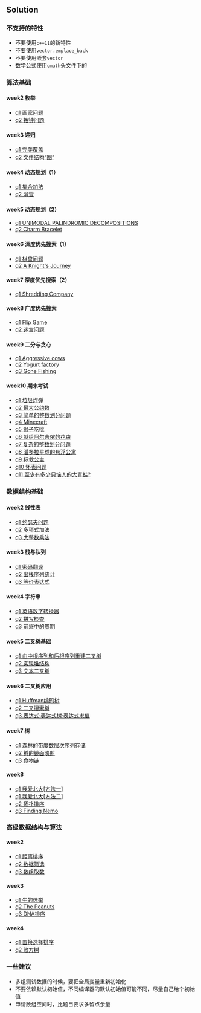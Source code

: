 ## Solution
### 不支持的特性
- 不要使用`c++11`的新特性
- 不要使用`vector.emplace_back`
- 不要使用嵌套`vector`
- 数学公式使用`cmath`头文件下的

### 算法基础
#### week2 枚举
- [q1 画家问题](AlgorithmBasis/week2/q1.cpp)
- [q2 拨钟问题](AlgorithmBasis/week2/q2.cpp)
#### week3 递归
- [q1 完美覆盖](AlgorithmBasis/week3/q1.cpp)
- [q2 文件结构“图”](AlgorithmBasis/week3/q2.cpp)
#### week4 动态规划（1）
- [q1 集合加法](AlgorithmBasis/week4/q1.cpp)
- [q2 滑雪](AlgorithmBasis/week4/q2.cpp)
#### week5 动态规划（2）
- [q1 UNIMODAL PALINDROMIC DECOMPOSITIONS](AlgorithmBasis/week5/q1.cpp)
- [q2 Charm Bracelet](AlgorithmBasis/week5/q2.cpp)
#### week6 深度优先搜索（1）
- [q1 棋盘问题](AlgorithmBasis/week6/q1.cpp)
- [q2 A Knight's Journey](AlgorithmBasis/week6/q2.cpp)
#### week7 深度优先搜索（2）
- [q1 Shredding Company](AlgorithmBasis/week7/q1.cpp)
#### week8 广度优先搜索
- [q1 Flip Game](AlgorithmBasis/week8/q1.cpp)
- [q2 迷宫问题](AlgorithmBasis/week8/q2.cpp)
#### week9 二分与贪心
- [q1 Aggressive cows](AlgorithmBasis/week9/q1.cpp)
- [q2 Yogurt factory](AlgorithmBasis/week9/q2.cpp)
- [q3 Gone Fishing](AlgorithmBasis/week9/q3.cpp)
#### week10 期末考试
- [q1 垃圾炸弹](AlgorithmBasis/week10/q1.cpp)
- [q2 最大公约数](AlgorithmBasis/week10/q2.cpp)
- [q3 简单的整数划分问题](AlgorithmBasis/week10/q3.cpp)
- [q4 Minecraft](AlgorithmBasis/week10/q4.cpp)
- [q5 猴子吃桃](AlgorithmBasis/week10/q5.cpp)
- [q6 献给阿尔吉侬的花束](AlgorithmBasis/week10/q6.cpp)
- [q7 复杂的整数划分问题](AlgorithmBasis/week10/q7.cpp)
- [q8 潘多拉星球的悬浮公寓](AlgorithmBasis/week10/q8.cpp)
- [q9 拯救公主](AlgorithmBasis/week10/q9.cpp)
- [q10 怀表问题](AlgorithmBasis/week10/q10.cpp)
- [q11 至少有多少只恼人的大青蛙?](AlgorithmBasis/week10/q11.cpp)

### 数据结构基础
#### week2 线性表
- [q1 约瑟夫问题](DataStructureFoundation/week2/q1.cpp)
- [q2 多项式加法](DataStructureFoundation/week2/q2.cpp)
- [q3 大整数乘法](DataStructureFoundation/week2/q3.cpp)
#### week3 栈与队列
- [q1 密码翻译](DataStructureFoundation/week3/q1.cpp)
- [q2 出栈序列统计](DataStructureFoundation/week3/q2.cpp)
- [q3 等价表达式](DataStructureFoundation/week3/q3.cpp)
#### week4 字符串
- [q1 英语数字转换器](DataStructureFoundation/week4/q1.cpp)
- [q2 拼写检查](DataStructureFoundation/week4/q2.cpp)
- [q3 前缀中的周期](DataStructureFoundation/week4/q3.cpp)
#### week5 二叉树基础
- [q1 由中根序列和后根序列重建二叉树](DataStructureFoundation/week5/q1.cpp)
- [q2 实现堆结构](DataStructureFoundation/week5/q2.cpp)
- [q3 文本二叉树](DataStructureFoundation/week5/q3.cpp)
#### week6 二叉树应用
- [q1 Huffman编码树](DataStructureFoundation/week6/q1.cpp)
- [q2 二叉搜索树](DataStructureFoundation/week6/q2.cpp)
- [q3 表达式·表达式树·表达式求值](DataStructureFoundation/week6/q3.cpp)
#### week7 树
- [q1 森林的带度数层次序列存储](DataStructureFoundation/week7/q1.cpp)
- [q2 树的镜面映射](DataStructureFoundation/week7/q2.cpp)
- [q3 食物链](DataStructureFoundation/week7/q3.cpp)
#### week8
- [q1 我爱北大[方法一]](DataStructureFoundation/week8/q1_1.cpp)
- [q1 我爱北大[方法二]](DataStructureFoundation/week8/q1_2.cpp)
- [q2 拓扑排序](DataStructureFoundation/week8/q2.cpp)
- [q3 Finding Nemo](DataStructureFoundation/week8/q3.cpp)

### 高级数据结构与算法
#### week2
- [q1 距离排序](AdvancedDataStructureAndAlgorithm/week2/q1.cpp)
- [q2 数据筛选](AdvancedDataStructureAndAlgorithm/week2/q2.cpp)
- [q3 数组取数](AdvancedDataStructureAndAlgorithm/week2/q3.cpp)

#### week3
- [q1 牛的选举](AdvancedDataStructureAndAlgorithm/week3/q1.cpp)
- [q2 The Peanuts](AdvancedDataStructureAndAlgorithm/week2/q2.cpp)
- [q3 DNA排序](AdvancedDataStructureAndAlgorithm/week2/q3.cpp)

#### week4
- [q1 置换选择排序](AdvancedDataStructureAndAlgorithm/week4/q1.cpp)
- [q2 败方树](AdvancedDataStructureAndAlgorithm/week4/q2.cpp)

### 一些建议
- 多组测试数据的时候，要把全局变量重新初始化
- 不要依赖默认初始值，不同编译器的默认初始值可能不同，尽量自己给个初始值
- 申请数组空间时，比题目要求多留点余量

